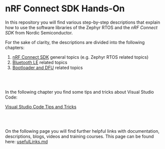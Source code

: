 # nRF Connect SDK Hands-On

In this repository you will find various step-by-step descriptions that explain how to use the software libraries of the Zephyr RTOS and the _nRF Connect SDK_ from Nordic Semiconductor.

For the sake of clarity, the descriptions are divided into the following chapters:
1) [nRF Connect SDK](NCSv3.1.0/README.md) general topics (e.g. Zephyr RTOS related topics)
2) [Bluetooth LE](doc/BLE/README.md) related topics
3) [Bootloader and DFU](doc/DFU/NCSv3.0.0/README.md) related topics

<br>
<br>

In the following chapter you find some tips and tricks about Visual Studio Code:

[Visual Studio Code Tips and Tricks](doc/VSC/README.md)

<br>
<br>

On the following page you will find further helpful links with documentation, descriptions, blogs, videos and training courses. This page can be found here: [usefulLinks.md](usefulLinks.md)
